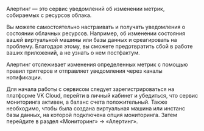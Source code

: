 Алертинг — это сервис уведомлений об изменении метрик, собираемых с ресурсов облака.

Вы можете самостоятельно настраивать и получать уведомления о состоянии облачных ресурсов. Например, об изменении состояния вашей виртуальной машины или базы данных и среагировать на проблему. Благодаря этому, вы сможете предотвратить сбой в работе ваших приложений, а не узнать о нем постфактум.

Алертинг отслеживает изменения определенных метрик с помощью правил триггеров и отправляет уведомления через каналы нотификации.

Для начала работы с сервисом следует зарегистрироваться на платформе VK Cloud, перейти в личный кабинет и убедиться, что сервис мониторинга активен, а баланс счета положительный. Также необходимо, чтобы была создана виртуальная машина или инстанс базы данных, на которой подключена опция мониторинга. Затем перейдите в раздел «Мониторинг» → «Алертинг».
